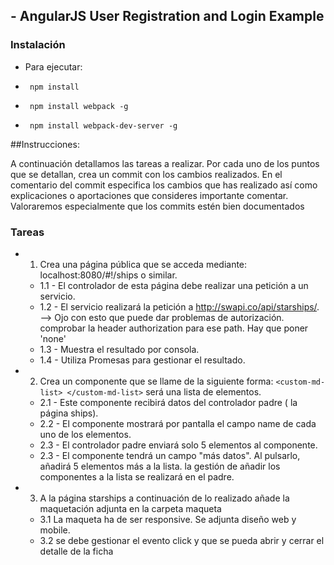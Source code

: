 ## - AngularJS User Registration and Login Example

### Instalación
* Para ejecutar:
 * <pre><code> npm install </code></pre>
 * <pre><code> npm install webpack -g </code></pre>
 * <pre><code> npm install webpack-dev-server -g </code></pre>

##Instrucciones:

A continuación detallamos las tareas a realizar. Por cada uno de los puntos que se detallan, crea un commit con los cambios realizados.
En el comentario del commit especifica los cambios que has realizado así como explicaciones o aportaciones que consideres importante comentar. Valoraremos especialmente que los commits estén bien documentados

### Tareas
* 1. Crea una página pública que se acceda mediante: localhost:8080/#!/ships o similar.
    * 1.1 - El controlador de esta página debe realizar una petición a un servicio.
    * 1.2 - El servicio realizará la petición a http://swapi.co/api/starships/. --> Ojo con esto que puede dar problemas de autorización.  comprobar la header authorization para ese path. Hay que poner 'none'
    * 1.3 - Muestra el resultado por consola.
    * 1.4 - Utiliza Promesas para gestionar el resultado.

* 2. Crea un componente que se llame de la siguiente forma: `<custom-md-list> </custom-md-list>` será una lista de elementos.
    * 2.1 - Este componente recibirá datos del controlador padre ( la página ships).
    * 2.2 - El componente mostrará por pantalla el campo name de cada uno de los elementos.
    * 2.3 - El controlador padre enviará solo 5 elementos al componente.
    * 2.3 - El componente tendrá un campo "más datos". Al pulsarlo, añadirá 5 elementos más a la lista. la gestión de añadir los componentes a la lista se realizará en el padre. 
    

* 3. A la página starships a continuación de lo realizado añade la maquetación adjunta en la carpeta maqueta
    * 3.1 La maqueta ha de ser responsive. Se adjunta diseño web y mobile.
    * 3.2 se debe gestionar el evento click y que se pueda abrir y cerrar el detalle de la ficha
    
    

